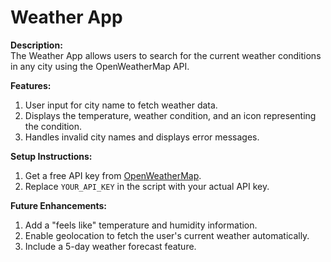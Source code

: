 # Weather App  

**Description:**  
The Weather App allows users to search for the current weather conditions in any city using the OpenWeatherMap API.

**Features:**  
1. User input for city name to fetch weather data.  
2. Displays the temperature, weather condition, and an icon representing the condition.  
3. Handles invalid city names and displays error messages.  

**Setup Instructions:**  
1. Get a free API key from [OpenWeatherMap](https://openweathermap.org/).  
2. Replace `YOUR_API_KEY` in the script with your actual API key.  

**Future Enhancements:**  
1. Add a "feels like" temperature and humidity information.  
2. Enable geolocation to fetch the user's current weather automatically.  
3. Include a 5-day weather forecast feature.  

